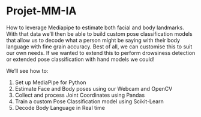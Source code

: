 # Projet-MM-IA
How to leverage Mediapipe to estimate both facial and body landmarks. With that data we’ll then be able to build custom pose classification models that allow us to decode what a person might be saying with their body language with fine grain accuracy. Best of all, we can customise this to suit our own needs. If we wanted to extend this to perform drowsiness detection or extended pose classification with hand models we could! 

We’ll see how to:
1. Set up MediaPipe for Python 
2. Estimate Face and Body poses using our Webcam and OpenCV
3. Collect and process Joint Coordinates using Pandas
4. Train a custom Pose Classification model using Scikit-Learn
5. Decode Body Language in Real time
